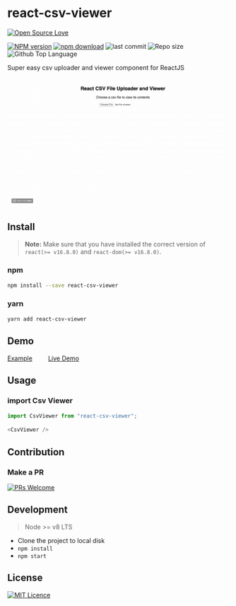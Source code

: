 # react-csv-viewer

[![Open Source Love](https://badges.frapsoft.com/os/v2/open-source.svg?v=103)](https://github.com/ellerbrock/open-source-badges/)

[![NPM version][npm-image]][npm-url]
[![npm download][download-image]][download-url]
![last commit][last-commit-image]
![Repo size][repo-size-image]
![Github Top Language][language-image]

Super easy csv uploader and viewer component for ReactJS

![Alt Text](demo.gif)

## Install

> **Note:** Make sure that you have installed the correct version of `react(>= v16.8.0)` and `react-dom(>= v16.8.0)`.

### npm

```bash
npm install --save react-csv-viewer
```

### yarn

```bash
yarn add react-csv-viewer
```

## Demo

[Example](https://codesandbox.io/s/31nm1p6jv1) &emsp;&emsp; [Live Demo](https://31nm1p6jv1.codesandbox.io/)

## Usage

### import Csv Viewer

```js
import CsvViewer from "react-csv-viewer";
```

```js
<CsvViewer />
```

## Contribution

### Make a PR

[![PRs Welcome](https://img.shields.io/badge/PRs-welcome-brightgreen.svg?style=flat-square)](https://github.com/phaniteja1/react-csv-viewer)

## Development

> Node >= v8 LTS

- Clone the project to local disk
- `npm install`
- `npm start`

## License

[![MIT Licence](https://badges.frapsoft.com/os/mit/mit.svg?v=103)](https://opensource.org/licenses/mit-license.php)

[npm-image]: https://img.shields.io/npm/v/react-csv-viewer.svg?style=flat-square
[npm-url]: https://npmjs.com/package/react-csv-viewer
[download-image]: https://img.shields.io/npm/dm/react-csv-viewer.svg?style=flat-square
[download-url]: https://npmjs.com/package/react-csv-viewer
[language-image]: https://img.shields.io/github/languages/top/phaniteja1/react-csv-viewer.svg?style=flat
[repo-size-image]: https://img.shields.io/github/repo-size/phaniteja1/react-csv-viewer.svg?style=flat
[last-commit-image]: https://img.shields.io/github/last-commit/phaniteja1/react-csv-viewer.svg?style=flat
